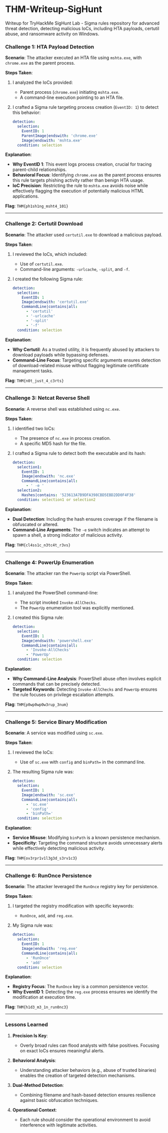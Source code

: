 # THM-Writeup-SigHunt
Writeup for TryHackMe SigHunt Lab - Sigma rules repository for advanced threat detection, detecting malicious IoCs, including HTA payloads, certutil abuse, and ransomware activity on Windows.


### **Challenge 1: HTA Payload Detection**

**Scenario**: The attacker executed an HTA file using `mshta.exe`, with `chrome.exe` as the parent process.

**Steps Taken**:
1. I analyzed the IoCs provided: 
   - Parent process (`chrome.exe`) initiating `mshta.exe`.
   - A command-line execution pointing to an HTA file.

2. I crafted a Sigma rule targeting process creation (`EventID: 1`) to detect this behavior:
   ```yaml
   detection:
     selection:
       EventID: 1
       ParentImage|endswith: 'chrome.exe'
       Image|endswith: 'mshta.exe'
     condition: selection
   ```

**Explanation**:
- **Why EventID 1**: This event logs process creation, crucial for tracing parent-child relationships.
- **Behavioral Focus**: Identifying `chrome.exe` as the parent process ensures this rule targets phishing activity rather than benign HTA usage.
- **IoC Precision**: Restricting the rule to `mshta.exe` avoids noise while effectively flagging the execution of potentially malicious HTML applications.

**Flag**: `THM{ph1sh1ng_msht4_101}`

---

### **Challenge 2: Certutil Download**

**Scenario**: The attacker used `certutil.exe` to download a malicious payload.

**Steps Taken**:
1. I reviewed the IoCs, which included:
   - Use of `certutil.exe`.
   - Command-line arguments: `-urlcache`, `-split`, and `-f`.

2. I created the following Sigma rule:
   ```yaml
   detection:
     selection:
       EventID: 1
       Image|endswith: 'certutil.exe'
       CommandLine|contains|all:
         - 'certutil'
         - '-urlcache'
         - '-split'
         - '-f'
     condition: selection
   ```

**Explanation**:
- **Why Certutil**: As a trusted utility, it is frequently abused by attackers to download payloads while bypassing defenses.
- **Command-Line Focus**: Targeting specific arguments ensures detection of download-related misuse without flagging legitimate certificate management tasks.

**Flag**: `THM{n0t_just_4_c3rts}`

---

### **Challenge 3: Netcat Reverse Shell**

**Scenario**: A reverse shell was established using `nc.exe`.

**Steps Taken**:
1. I identified two IoCs:
   - The presence of `nc.exe` in process creation.
   - A specific MD5 hash for the file.

2. I crafted a Sigma rule to detect both the executable and its hash:
   ```yaml
   detection:
     selection1:
       EventID: 1
       Image|endswith: 'nc.exe'
       CommandLine|contains|all:
         - ' -e '
     selection2:
       Hashes|contains: '523613A7B9DFA398CBD5EBD2DD0F4F38'
     condition: selection1 or selection2
   ```

**Explanation**:
- **Dual Detection**: Including the hash ensures coverage if the filename is obfuscated or altered.
- **Command-Line Arguments**: The `-e` switch indicates an attempt to spawn a shell, a strong indicator of malicious activity.

**Flag**: `THM{cl4ss1c_n3tc4t_r3vs}`

---

### **Challenge 4: PowerUp Enumeration**

**Scenario**: The attacker ran the `PowerUp` script via PowerShell.

**Steps Taken**:
1. I analyzed the PowerShell command-line:
   - The script invoked `Invoke-AllChecks`.
   - The `PowerUp` enumeration tool was explicitly mentioned.

2. I created this Sigma rule:
   ```yaml
   detection:
     selection:
       EventID: 1
       Image|endswith: 'powershell.exe'
       CommandLine|contains|all:
         - 'Invoke-AllChecks'
         - 'PowerUp'
     condition: selection
   ```

**Explanation**:
- **Why Command-Line Analysis**: PowerShell abuse often involves explicit commands that can be precisely detected.
- **Targeted Keywords**: Detecting `Invoke-AllChecks` and `PowerUp` ensures the rule focuses on privilege escalation attempts.

**Flag**: `THM{p0wp0wp0w3rup_3num}`

---

### **Challenge 5: Service Binary Modification**

**Scenario**: A service was modified using `sc.exe`.

**Steps Taken**:
1. I reviewed the IoCs:
   - Use of `sc.exe` with `config` and `binPath=` in the command line.

2. The resulting Sigma rule was:
   ```yaml
   detection:
     selection:
       EventID: 1
       Image|endswith: 'sc.exe'
       CommandLine|contains|all:
         - 'sc.exe'
         - 'config'
         - 'binPath='
     condition: selection
   ```

**Explanation**:
- **Service Misuse**: Modifying `binPath` is a known persistence mechanism.
- **Specificity**: Targeting the command structure avoids unnecessary alerts while effectively detecting malicious activity.

**Flag**: `THM{ov3rpr1v1l3g3d_s3rv1c3}`

---

### **Challenge 6: RunOnce Persistence**

**Scenario**: The attacker leveraged the `RunOnce` registry key for persistence.

**Steps Taken**:
1. I targeted the registry modification with specific keywords:
   - `RunOnce`, `add`, and `reg.exe`.

2. My Sigma rule was:
   ```yaml
   detection:
     selection:
       EventID: 1
       Image|endswith: 'reg.exe'
       CommandLine|contains|all:
         - 'RunOnce'
         - 'add'
     condition: selection
   ```

**Explanation**:
- **Registry Focus**: The `RunOnce` key is a common persistence vector.
- **Why EventID 1**: Detecting the `reg.exe` process ensures we identify the modification at execution time.

**Flag**: `THM{h1d3_m3_1n_run0nc3}`

---

### **Lessons Learned**

1. **Precision Is Key**:
   - Overly broad rules can flood analysts with false positives. Focusing on exact IoCs ensures meaningful alerts.

2. **Behavioral Analysis**:
   - Understanding attacker behaviors (e.g., abuse of trusted binaries) enables the creation of targeted detection mechanisms.

3. **Dual-Method Detection**:
   - Combining filename and hash-based detection ensures resilience against basic obfuscation techniques.

4. **Operational Context**:
   - Each rule should consider the operational environment to avoid interference with legitimate activities.

